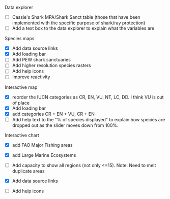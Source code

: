 Data explorer
- [ ] Cassie's Shark MPA/Shark Sanct table (those that have been implemented with the specific purpose of shark/ray protection)
- [ ] Add a text box to the data explorer to explain what the variables are

Species maps
- [X] Add data source links
- [X] Add loading bar
- [ ] Add PEW shark sanctuaries
- [ ] Add higher resolution species rasters
- [ ] Add help icons
- [ ] Improve reactivity

Interactive map
- [X] reorder the IUCN categories as CR, EN, VU, NT, LC, DD. I think VU is out of place
- [X] Add loading bar
- [X] add categories CR + EN + VU, CR + EN 
- [ ] Add help  text to the "% of species displayed" to explain how species are dropped out as the slider moves down from 100%. 

Interactive chart
- [X] add FAO Major Fishing areas
- [X] add Large Marine Ecosystems
- [ ] Add capacity to show all regions (not only <=15). Note: Need to melt duplicate areas
- [X] Add data source links
- [ ] Add help icons


